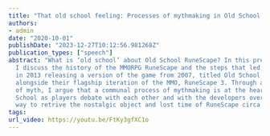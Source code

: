 ```yaml
---
title: "That old school feeling: Processes of mythmaking in Old School RuneScape"
authors:
- admin
date: "2020-10-01"
publishDate: "2023-12-27T10:12:56.981268Z"
publication_types: ["speech"]
abstract: "What is ‘old school’ about Old School RuneScape? In this presentation,
  I discuss the history of the MMORPG RuneScape and the steps that led to Jagex
  in 2013 releasing a version of the game from 2007, titled Old School RuneScape,
  alongside their flagship iteration of the MMO, RuneScape 3. Through a lens
  of myth, I argue that a communal process of mythmaking is at the heart of textitOld
  School as players debate with each other and with the developers over the correct
  way to retrive the nostalgic object and lost time of RuneScape circa 2007."
tags:
url_video: https://youtu.be/FtKy3gfXC1o
---
```

